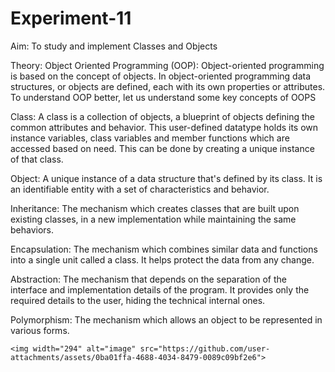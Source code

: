 # Experiment-11
Aim:
To study and implement Classes and Objects

Theory:
Object Oriented Programming (OOP):
Object-oriented programming is based on the concept of objects. In object-oriented programming data structures, or objects are defined, each with its own properties or attributes.
To understand OOP better, let us understand some key concepts of OOPS

Class:
A class is a collection of objects, a blueprint of objects defining the common attributes and behavior. This user-defined datatype holds its own instance variables, class variables and member functions which are accessed based on need. This can be done by creating a unique instance of that class.

Object:
A unique instance of a data structure that's defined by its class. It is an identifiable entity with a set of characteristics and behavior.

Inheritance:
The mechanism which creates classes that are built upon existing classes, in a new implementation while maintaining the same behaviors.

Encapsulation:
The mechanism which combines similar data and functions into a single unit called a class. It helps protect the data from any change.

Abstraction:
The mechanism that depends on the separation of the interface and implementation details of the program. It provides only the required details to the user, hiding the technical internal ones.

Polymorphism:
The mechanism which allows an object to be represented in various forms.

```
<img width="294" alt="image" src="https://github.com/user-attachments/assets/0ba01ffa-4688-4034-8479-0089c09bf2e6">


